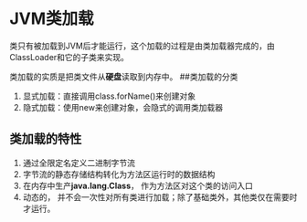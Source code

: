# JVM类加载
类只有被加载到JVM后才能运行，这个加载的过程是由类加载器完成的，由ClassLoader和它的子类来实现。

类加载的实质是把类文件从**硬盘**读取到内存中。
##类加载的分类
1. 显式加载：直接调用class.forName()来创建对象
2. 隐式加载：使用new来创建对象，会隐式的调用类加载器

## 类加载的特性
1. 通过全限定名定义二进制字节流
2. 字节流的静态存储结构转化为方法区运行时的数据结构
3. 在内存中生产**java.lang.Class**， 作为方法区对这个类的访问入口
4. 动态的， 并不会一次性对所有类进行加载；除了基础类外，其他类仅在需要时才运行。

